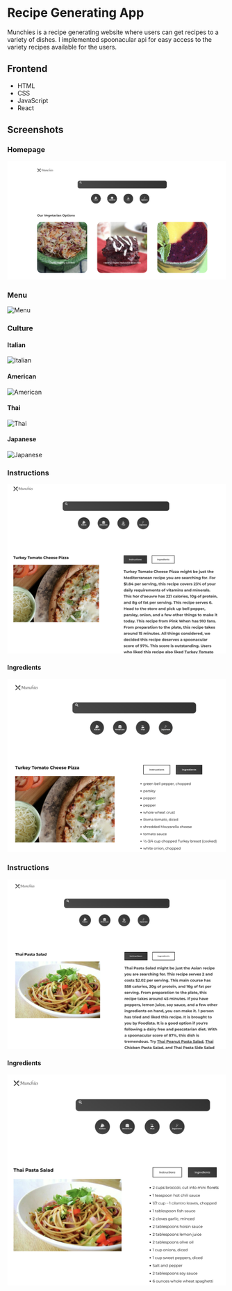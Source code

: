 
# Recipe Generating App

Munchies is a recipe generating website where users can get recipes to a variety of dishes. I implemented spoonacular api for easy access to the variety recipes available for the users. 


## Frontend

- HTML
- CSS
- JavaScript
- React

## Screenshots


### Homepage
![Homepage](https://github.com/Dcode24/munchies/blob/main/public/asset/screenshot/Screenshot%202023-10-24%20at%2014.49.15.png?raw=true)

### Menu
![Menu](https://github.com/Dcode24/munchies/blob/main/public/asset/screenshot/Screenshot%202023-10-24%20at%2014.49.33.png?raw=true)

### Culture

#### Italian

![Italian](https://github.com/Dcode24/munchies/blob/main/public/asset/screenshot/Screenshot%202023-10-24%20at%2014.51.18.png?raw=true)

#### American
![American](https://github.com/Dcode24/munchies/blob/main/public/asset/screenshot/Screenshot%202023-10-24%20at%2014.51.32.png?raw=true)

#### Thai
![Thai](https://github.com/Dcode24/munchies/blob/main/public/asset/screenshot/Screenshot%202023-10-24%20at%2014.51.44.png?raw=true)

#### Japanese
![Japanese](https://github.com/Dcode24/munchies/blob/main/public/asset/screenshot/Screenshot%202023-10-24%20at%2014.58.02.png?raw=true)


### Instructions

![Instructions](https://github.com/Dcode24/munchies/blob/main/public/asset/screenshot/Screenshot%202023-10-24%20at%2014.59.01.png?raw=true)

#### Ingredients

![Instructions](https://github.com/Dcode24/munchies/blob/main/public/asset/screenshot/Screenshot%202023-10-24%20at%2014.59.11.png?raw=true)

### Instructions

![Instructions](https://github.com/Dcode24/munchies/blob/main/public/asset/screenshot/Screenshot%202023-10-24%20at%2014.59.45.png?raw=true)

#### Ingredients

![Instructions](https://github.com/Dcode24/munchies/blob/main/public/asset/screenshot/Screenshot%202023-10-24%20at%2014.59.52.png?raw=true)
